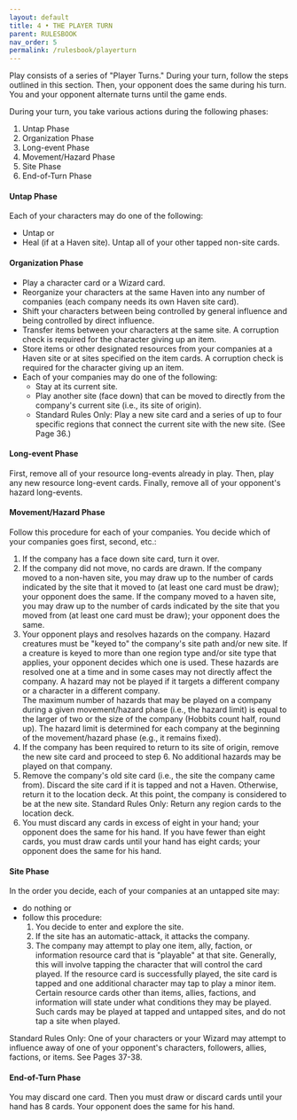 ```yaml
---
layout: default
title: 4 • THE PLAYER TURN
parent: RULESBOOK
nav_order: 5
permalink: /rulesbook/playerturn
---
```


Play  consists  of  a series of "Player Turns." During your  turn,  follow  the steps  outlined in this section. Then, your opponent does the same during his turn. You and your opponent alternate turns until the game ends.

During  your  turn,  you  take various actions during the following phases:
1. Untap Phase
2. Organization Phase
3. Long-event Phase
4. Movement/Hazard Phase
5. Site Phase
6. End-of-Turn Phase

#### Untap Phase

Each of your characters may do one of the following:
- Untap  or
- Heal (if at a Haven site).
Untap all of your other tapped non-site cards.

#### Organization Phase

- Play a character card or a Wizard card.
- Reorganize your characters at the same Haven into any number of companies (each company needs its own Haven site card).
- Shift your characters between being controlled by general influence and being controlled by direct influence.
- Transfer items between your characters at the same site. A corruption check is required for the character giving up an item.
- Store items or other designated resources from your companies at a Haven site or at sites specified on the item cards. A corruption check is required for the character giving up an item.
- Each of your companies may do one of the following:
  - Stay at its current site.
  - Play another site (face down) that can be moved to directly from the company's current site (i.e., its site of origin).
  - Standard Rules Only: Play a new site card and a series of up to four specific regions that connect the current site with the new site. (See Page 36.)

#### Long-event Phase

First, remove all of your resource long-events already in play.
Then, play any new resource long-event cards.
Finally, remove all of your opponent's hazard long-events.

#### Movement/Hazard Phase
 
Follow this procedure for each of your companies. You decide which of your companies goes first, second, etc.:
1. If the company has a face down site card, turn it over.
2. If the company did not move, no cards are drawn. If the company moved to a non-haven site, you may draw up to the number of cards indicated by the site that it moved to (at least one card must be draw); your opponent does the same. If the company moved to a haven site, you may draw up to the number of cards indicated by the site that you moved from (at least one card must be draw); your opponent does the same.
3. Your opponent plays and resolves hazards on the company. Hazard creatures must be "keyed to" the company's site path and/or new site. If a creature is keyed to more than one region type and/or site type that applies, your opponent decides which one is used. These hazards are resolved one at a time and in some cases may not directly affect the company. A hazard may not be played if it targets a different company or a character in a different company.<br>The maximum number of hazards that may be played on a company during a given movement/hazard phase (i.e., the hazard limit) is equal to the larger of two or the size of the company (Hobbits count half, round up). The hazard limit is determined for each company at the beginning of the movement/hazard phase (e.g., it remains fixed).
4. If the company has been required to return to its site of origin, remove the new site card and proceed to step 6. No additional hazards may be played on that company.
5. Remove the company's old site card (i.e., the site the company came from). Discard the site card if it is tapped and not a Haven. Otherwise, return it to the location deck. At this point, the company is considered to be at the new site. Standard Rules Only: Return any region cards to the location deck.
6. You must discard any cards in excess of eight in your hand; your opponent does the same for his hand. If you have fewer than eight cards, you must draw cards until your hand has eight cards; your opponent does the same for his hand.

#### Site Phase

In the order you decide, each of your companies at an untapped site may:
- do nothing or 
- follow this procedure:
  1. You decide to enter and explore the site.
  2. If the site has an automatic-attack, it attacks the company.
  3. The company may attempt to play one item, ally, faction, or information resource card that is "playable" at that site. Generally, this will involve tapping the character that will control the card played. If the resource card is successfully played, the site card is tapped and one additional character may tap to play a minor item.<br>Certain resource cards other than items, allies, factions, and information will state under what conditions they may be played. Such cards may be played at tapped and untapped sites, and do not tap a site when played.

Standard Rules Only: One of your characters or your Wizard may attempt to influence away of one of your opponent's characters, followers, allies, factions, or items. See Pages 37-38.

#### End-of-Turn Phase

You may discard one card. Then you must draw or discard cards until your hand has 8 cards. Your opponent does the same for his hand.
